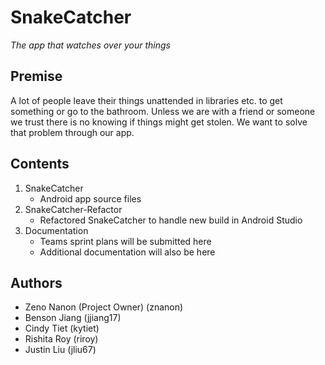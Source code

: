 # SnakeCatcher
*The app that watches over your things*

## Premise
A lot of people leave their things unattended in libraries etc. to get something or go to the bathroom. Unless we are with a friend or someone we trust there is no knowing if things might get stolen. We want to solve that problem through our app.

## Contents
1. SnakeCatcher
	- Android app source files
2. SnakeCatcher-Refactor
   - Refactored SnakeCatcher to handle new build in Android Studio
3. Documentation
	- Teams sprint plans will be submitted here
   - Additional documentation will also be here

## Authors
- Zeno Nanon (Project Owner) (znanon)
- Benson Jiang (jjiang17)
- Cindy Tiet (kytiet)
- Rishita Roy (riroy)
- Justin Liu (jliu67)
